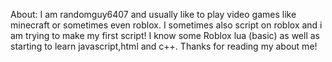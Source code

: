 About: I am randomguy6407 and usually like to play video games like minecraft or sometimes even roblox. I sometimes also script on roblox and i am trying to make my first script! I know some Roblox lua (basic) as well as starting to learn javascript,html and c++. Thanks for reading my about me!
